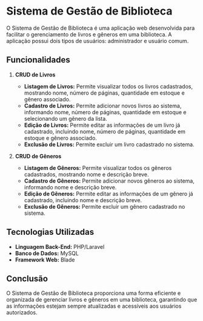 # Sistema de Gestão de Biblioteca

O Sistema de Gestão de Biblioteca é uma aplicação web desenvolvida para facilitar o gerenciamento de livros e gêneros em uma biblioteca. A aplicação possui dois tipos de usuários: administrador e usuário comum.

## Funcionalidades

1. **CRUD de Livros**
   - **Listagem de Livros:** Permite visualizar todos os livros cadastrados, mostrando nome, número de páginas, quantidade em estoque e gênero associado.
   - **Cadastro de Livros:** Permite adicionar novos livros ao sistema, informando nome, número de páginas, quantidade em estoque e selecionando um gênero da lista.
   - **Edição de Livros:** Permite editar as informações de um livro já cadastrado, incluindo nome, número de páginas, quantidade em estoque e gênero associado.
   - **Exclusão de Livros:** Permite excluir um livro cadastrado no sistema.

2. **CRUD de Gêneros**
   - **Listagem de Gêneros:** Permite visualizar todos os gêneros cadastrados, mostrando nome e descrição breve.
   - **Cadastro de Gêneros:** Permite adicionar novos gêneros ao sistema, informando nome e descrição breve.
   - **Edição de Gêneros:** Permite editar as informações de um gênero já cadastrado, incluindo nome e descrição breve.
   - **Exclusão de Gêneros:** Permite excluir um gênero cadastrado no sistema.


## Tecnologias Utilizadas
- **Linguagem Back-End:** PHP/Laravel
- **Banco de Dados:** MySQL
- **Framework Web:** Blade


## Conclusão
O Sistema de Gestão de Biblioteca proporciona uma forma eficiente e organizada de gerenciar livros e gêneros em uma biblioteca, garantindo que as informações estejam sempre atualizadas e acessíveis aos usuários autorizados.
